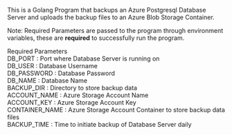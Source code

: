 This is a Golang Program that backups an Azure Postgresql Database Server and uploads the backup files to an Azure Blob Storage Container. <br />


Note: Required Parameters are passed to the program through environment variables, these are **required** to successfully run the program. <br />


Required Parameters <br />
DB_PORT : Port where Database Server is running on <br />
DB_USER : Database Username <br />
DB_PASSWORD : Database Password <br />
DB_NAME : Database Name <br />
BACKUP_DIR : Directory to store backup data <br />
ACCOUNT_NAME : Azure Storage Account Name <br />
ACCOUNT_KEY : Azure Storage Account Key <br />
CONTAINER_NAME : Azure Storage Account Container to store backup data files <br />
BACKUP_TIME : Time to initiate backup of Database Server daily <br />